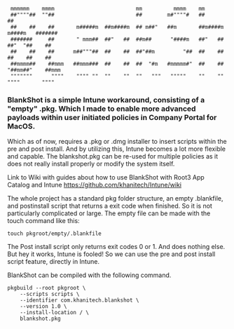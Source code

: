 ```
 mmmmmm    mmmm                          mm          mmmm    mm
 ##""""##  ""##                          ##        m#""""#   ##                    ##
 ##    ##    ##       m#####m  ##m####m  ## m##"   ##m       ##m####m   m####m   #######
 #######     ##       " mmm##  ##"   ##  ##m##      "####m   ##"   ##  ##"  "##    ##
 ##    ##    ##      m##"""##  ##    ##  ##"##m         "##  ##    ##  ##    ##    ##
 ##mmmm##    ##mmm   ##mmm###  ##    ##  ##  "#m   #mmmmm#"  ##    ##  "##mm##"    ##mmm
 """""""      """"    """" ""  ""    ""  ""   """   """""    ""    ""    """"       """"
```
### BlankShot is a simple Intune workaround, consisting of a "empty" .pkg. Which I made to enable more advanced payloads within user initiated policies in Company Portal for MacOS. 
Which as of now, requires a .pkg or .dmg installer to insert scripts within the pre and post install. And by utilizing this, Intune becomes a lot more flexible and capable. The blankshot.pkg
can be re-used for multiple policies as it does not really install properly or modify the system itself.

Link to Wiki with guides about how to use BlankShot with Root3 App Catalog and Intune
https://github.com/khanitech/Intune/wiki

The whole project has a standard pkg folder structure, an empty .blankfile, and postinstall script that returns a exit code when finished. So it is not particularly complicated or large. The empty file can be made with the touch command like this: 
```
touch pkgroot/empty/.blankfile
```

The Post install script only returns exit codes 0 or 1. And does nothing else. But hey it works, Intune is fooled! So we can use the pre and post install script feature, directly in Intune.

BlankShot can be compiled with the following command.
```
pkgbuild --root pkgroot \                  
    --scripts scripts \
    --identifier com.khanitech.blankshot \
    --version 1.0 \
    --install-location / \
    blankshot.pkg
```
